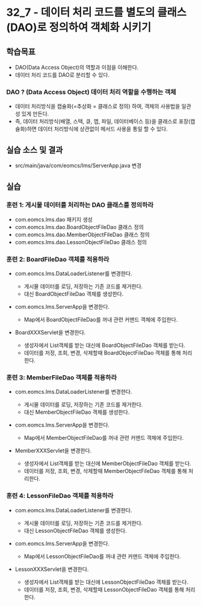 # 32_7 - 데이터 처리 코드를 별도의 클래스(DAO)로 정의하여 객체화 시키기

## 학습목표

- DAO(Data Access Object)의 역할과 이점을 이해한다.
- 데이터 처리 코드를 DAO로 분리할 수 있다.

### DAO ? (Data Access Object) 데이터 처리 역할을 수행하는 객체
- 데이터 처리방식을 캡슐화(=추상화 = 클래스로 정의) 하여, 객체의 사용법을 일관성 있게 만든다.
- 즉, 데이터 처리방식(배열, 스택, 큐, 맵, 파일, 데이터베이스 등)을 클래스로 포장(캡슐화)하면 
  데이터 처리방식에 상관없이 메서드 사용을 통일 할 수 있다.

## 실습 소스 및 결과

- src/main/java/com/eomcs/lms/ServerApp.java 변경

## 실습  

### 훈련 1: 게시물 데이터를 처리하는 DAO 클래스를 정의하라

- com.eomcs.lms.dao 패키지 생성
- com.eomcs.lms.dao.BoardObjectFileDao 클래스 정의
- com.eomcs.lms.dao.MemberObjectFileDao 클래스 정의
- com.eomcs.lms.dao.LessonObjectFileDao 클래스 정의

### 훈련 2: BoardFileDao 객체를 적용하라

- com.eomcs.lms.DataLoaderListener를 변경한다.
  - 게시물 데이터를 로딩, 저장하는 기존 코드를 제거한다.
  - 대신 BoardObjectFileDao 객체를 생성한다.
  
- com.eomcs.lms.ServerApp을 변경한다.
  - Map에서 BoardObjectFileDao를 꺼내 관련 커맨드 객체에 주입한다.
  
- BoardXXXServlet을 변경한다.
  - 생성자에서 List객체를 받는 대신에 BoardObjectFileDao 객체를 받는다.
  - 데이터를 저장, 조회, 변경, 삭제할때 BoardObjectFileDao 객체를 통해 처리한다.

### 훈련 3: MemberFileDao 객체를 적용하라

- com.eomcs.lms.DataLoaderListener를 변경한다.
  - 게시물 데이터를 로딩, 저장하는 기존 코드를 제거한다.
  - 대신 MemberObjectFileDao 객체를 생성한다.
  
- com.eomcs.lms.ServerApp을 변경한다.
  - Map에서 MemberObjectFileDao를 꺼내 관련 커맨드 객체에 주입한다.
  
- MemberXXXServlet을 변경한다.
  - 생성자에서 List객체를 받는 대신에 MemberObjectFileDao 객체를 받는다.
  - 데이터를 저장, 조회, 변경, 삭제할때 MemberObjectFileDao 객체를 통해 처리한다.
  
### 훈련 4: LessonFileDao 객체를 적용하라

- com.eomcs.lms.DataLoaderListener를 변경한다.
  - 게시물 데이터를 로딩, 저장하는 기존 코드를 제거한다.
  - 대신 LessonObjectFileDao 객체를 생성한다.
  
- com.eomcs.lms.ServerApp을 변경한다.
  - Map에서 LessonObjectFileDao를 꺼내 관련 커맨드 객체에 주입한다.
  
- LessonXXXServlet을 변경한다.
  - 생성자에서 List객체를 받는 대신에 LessonObjectFileDao 객체를 받는다.
  - 데이터를 저장, 조회, 변경, 삭제할때 LessonObjectFileDao 객체를 통해 처리한다.
